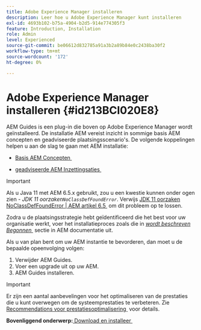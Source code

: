 ```yaml
---
title: Adobe Experience Manager installeren
description: Leer hoe u Adobe Experience Manager kunt installeren
exl-id: 4693b102-b75a-4904-b2d5-914e774305f3
feature: Introduction, Installation
role: Admin
level: Experienced
source-git-commit: be06612d832785a91a3b2a89b84e0c2438ba30f2
workflow-type: tm+mt
source-wordcount: '172'
ht-degree: 0%

---
```


# Adobe Experience Manager installeren {#id213BCI020E8}

AEM Guides is een plug-in die boven op Adobe Experience Manager wordt geïnstalleerd. De installatie AEM vereist inzicht in sommige basis AEM concepten en geadviseerde plaatsingsscenario&#39;s. De volgende koppelingen helpen u aan de slag te gaan met AEM installatie:

- [&#x200B; Basis AEM Concepten &#x200B;](https://helpx.adobe.com/nl/experience-manager/6-5/sites/deploying/using/deploy.html#BasicConcepts)

- [&#x200B; geadviseerde AEM Inzettingsaties &#x200B;](https://helpx.adobe.com/nl/experience-manager/6-5/sites/deploying/using/recommended-deploys.html)


>[!IMPORTANT]
>
> Als u Java 11 met AEM 6.5.x gebruikt, zou u een kwestie kunnen onder ogen zien - *JDK 11 oorzaken`NoClassDefFoundError`*. Verwijs [&#x200B; JDK 11 oorzaken NoClassDefFoundError \| AEM artikel 6.5 &#x200B;](https://helpx.adobe.com/experience-manager/kb/jdk-11-causes-noclassdeffounderror---aem-6-5.html) om dit probleem op te lossen.

Zodra u de plaatsingsstrategie hebt geïdentificeerd die het best voor uw organisatie werkt, voer het installatieproces zoals die in *[wordt beschreven Begonnen &#x200B;](https://helpx.adobe.com/nl/experience-manager/6-5/sites/deploying/using/deploy.html#GettingStarted)* sectie in AEM documentatie uit.

Als u van plan bent om uw AEM instantie te bevorderen, dan moet u de bepaalde opeenvolging volgen:

1. Verwijder AEM Guides.
1. Voer een upgrade uit op uw AEM.
1. AEM Guides installeren.

>[!IMPORTANT]
>
> Er zijn een aantal aanbevelingen voor het optimaliseren van de prestaties die u kunt overwegen om de systeemprestaties te verbeteren. Zie [&#x200B; Recommendations voor prestatiesoptimalisering &#x200B;](download-install-recommend-perf-optimiz.md#) voor details.

**Bovenliggend onderwerp:**&#x200B;[&#x200B; Download en installeer &#x200B;](download-install.md)
